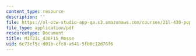 ```yaml
---
content_type: resource
description: ''
file: https://ol-ocw-studio-app-qa.s3.amazonaws.com/courses/21l-430-popular-culture-and-narrative-use-and-abuse-of-the-fairy-tale-fall-2015/6c73cf5cd01bcfc8a6415fb0c12d76f6_MIT21L_430F15_Mosse.pdf
file_type: application/pdf
resourcetype: Document
title: MIT21L_430F15_Mosse
uid: 6c73cf5c-d01b-cfc8-a641-5fb0c12d76f6
---
```

